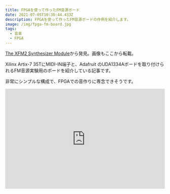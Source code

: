 ```yaml
---
title: FPGAを使って作ったFM音源ボード
date: 2021-07-05T10:30:44.433Z
description: FPGAを使って作ったFM音源ボードの作例を紹介します。
image: /img/fpga-fm-board.jpg
tags:
  - 音楽
  - FPGA
---
```

[The XFM2 Synthesizer Module](https://www.futur3soundz.com/xfm2)から発見。画像もここから転載。

Xilinx Artix-7 35TにMIDI-IN端子と、Adafruit のUDA1334Aボードを取り付けられるFM音源実験用のボードを紹介している記事です。

非常にシンプルな構成で、FPGAでの音作りに専念できそうです。

<iframe width="100%" height="315" src="https://www.youtube.com/embed/fJyIRA1ev-A" frameborder="0" allow="accelerometer; autoplay; clipboard-write; encrypted-media; gyroscope; picture-in-picture" allowfullscreen></iframe>
